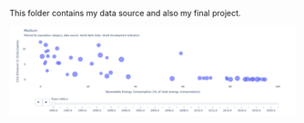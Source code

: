 This folder contains my data source and also my final project.


![Picture](https://github.com/gretazsikla/ceu_business_analytics_zsikla_greta/blob/main/Data_visualization_in_python/Zsikla_Greta-co2_emission_and_renewable_energy.png)
